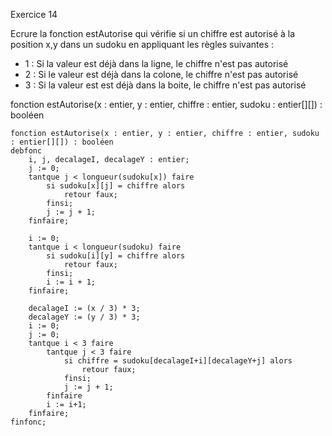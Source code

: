 Exercice 14

Ecrure la fonction estAutorise qui vérifie si un chiffre est autorisé à la position x,y dans un sudoku en appliquant les règles suivantes : 

- 1 : Si la valeur est déjà dans la ligne, le chiffre n'est pas autorisé
- 2 : Si le valeur est déjà dans la colone, le chiffre n'est pas autorisé
- 3 : Si la valeur est est déjà dans la boite, le chiffre n'est pas autorisé	

fonction estAutorise(x : entier, y : entier, chiffre : entier, sudoku : entier[][]) : booléen

```
fonction estAutorise(x : entier, y : entier, chiffre : entier, sudoku : entier[][]) : booléen
debfonc
	i, j, decalageI, decalageY : entier;
	j := 0;
	tantque j < longueur(sudoku[x]) faire
		si sudoku[x][j] = chiffre alors
			retour faux;
		finsi;
		j := j + 1;
	finfaire;

	i := 0;
	tantque i < longueur(sudoku) faire
		si sudoku[i][y] = chiffre alors
			retour faux;
		finsi;
		i := i + 1;
	finfaire;

	decalageI := (x / 3) * 3;
	decalageY := (y / 3) * 3;
	i := 0;
	j := 0;
	tantque i < 3 faire
		tantque j < 3 faire
			si chiffre = sudoku[decalageI+i][decalageY+j] alors
				retour faux;
			finsi;
			j := j + 1;
		finfaire
		i := i+1;
	finfaire;
finfonc;
```